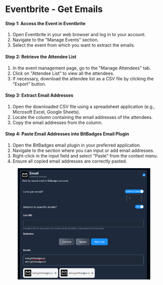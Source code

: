 # Eventbrite - Get Emails

#### Step 1: Access the Event in Eventbrite

1. Open Eventbrite in your web browser and log in to your account.
2. Navigate to the "Manage Events" section.
3. Select the event from which you want to extract the emails.

#### Step 2: Retrieve the Attendee List

1. In the event management page, go to the "Manage Attendees" tab.
2. Click on "Attendee List" to view all the attendees.
3. If necessary, download the attendee list as a CSV file by clicking the "Export" button.

#### Step 3: Extract Email Addresses

1. Open the downloaded CSV file using a spreadsheet application (e.g., Microsoft Excel, Google Sheets).
2. Locate the column containing the email addresses of the attendees.
3. Copy the email addresses from the column.

#### Step 4: Paste Email Addresses into BitBadges Email Plugin

1. Open the BitBadges email plugin in your preferred application.
2. Navigate to the section where you can input or add email addresses.
3. Right-click in the input field and select "Paste" from the context menu.
4. Ensure all copied email addresses are correctly pasted.





<figure><img src="../../../.gitbook/assets/image (116).png" alt=""><figcaption></figcaption></figure>

###
